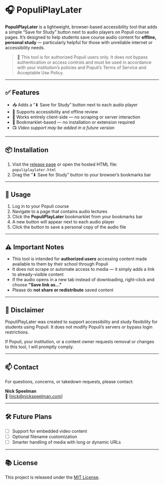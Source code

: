 # 🎧 PopuliPlayLater

**PopuliPlayLater** is a lightweight, browser-based accessibility tool that adds a simple “Save for Study” button next to audio players on Populi course pages. It’s designed to help students save course audio content for **offline, personal study** — particularly helpful for those with unreliable internet or accessibility needs.

> 🛑 This tool is for authorized Populi users only. It does not bypass authentication or access controls and must be used in accordance with your institution’s policies and Populi’s Terms of Service and Acceptable Use Policy.

---

## ✅ Features

- 📥 Adds a “⬇ Save for Study” button next to each audio player
- 🧠 Supports accessibility and offline review
- 🔐 Works entirely client-side — no scraping or server interaction
- 🧪 Bookmarklet-based — no installation or extension required
- 📺 *Video support may be added in a future version*

---

## 📦 Installation

1. Visit the [release page](#) or open the hosted HTML file: `populiplaylater.html`
2. Drag the “⬇ Save for Study” button to your browser’s bookmarks bar

---

## 🚀 Usage

1. Log in to your Populi course
2. Navigate to a page that contains audio lectures
3. Click the **PopuliPlayLater** bookmarklet from your bookmarks bar
4. A new button will appear next to each audio player
5. Click the button to save a personal copy of the audio file

---

## ⚠️ Important Notes

- This tool is intended for **authorized users** accessing content made available to them by their school through Populi
- It does not scrape or automate access to media — it simply adds a link to already-visible content
- If the audio opens in a new tab instead of downloading, right-click and choose **"Save link as..."**
- Please do **not share or redistribute** saved content

---

## 📄 Disclaimer

PopuliPlayLater was created to support accessibility and study flexibility for students using Populi. It does not modify Populi’s servers or bypass login restrictions.

If Populi, your institution, or a content owner requests removal or changes to this tool, I will promptly comply.

---

## 📫 Contact

For questions, concerns, or takedown requests, please contact:

**Nick Speelman**  
📧 [nick@nickspeelman.com]

---

## 🛠 Future Plans

- [ ] Support for embedded video content
- [ ] Optional filename customization
- [ ] Smarter handling of media with long or dynamic URLs

---

## 📚 License

This project is released under the [MIT License](LICENSE).
